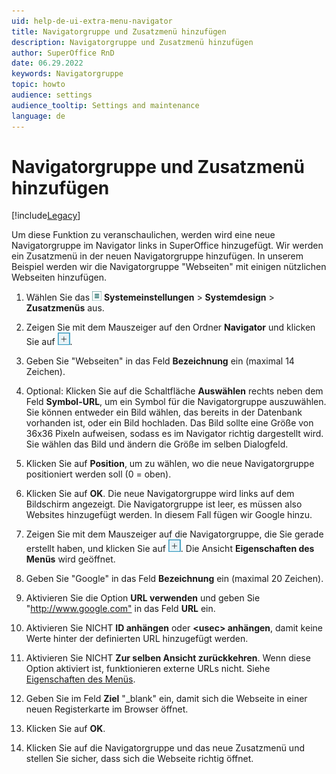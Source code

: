 ```yaml
---
uid: help-de-ui-extra-menu-navigator
title: Navigatorgruppe und Zusatzmenü hinzufügen
description: Navigatorgruppe und Zusatzmenü hinzufügen
author: SuperOffice RnD
date: 06.29.2022
keywords: Navigatorgruppe
topic: howto
audience: settings
audience_tooltip: Settings and maintenance
language: de
---
```


# Navigatorgruppe und Zusatzmenü hinzufügen

[!include[Legacy](../includes/legacy-extra-menus.md)]

Um diese Funktion zu veranschaulichen, werden wird eine neue Navigatorgruppe im Navigator links in SuperOffice hinzugefügt. Wir werden ein Zusatzmenü in der neuen Navigatorgruppe hinzufügen. In unserem Beispiel werden wir die Navigatorgruppe "Webseiten" mit einigen nützlichen Webseiten hinzufügen.

1. Wählen Sie das ![Symbol][img2] **Systemeinstellungen** > **Systemdesign** > **Zusatzmenüs** aus.

2. Zeigen Sie mit dem Mauszeiger auf den Ordner **Navigator** und klicken Sie auf ![Symbol][img1].

3. Geben Sie "Webseiten" in das Feld **Bezeichnung** ein (maximal 14 Zeichen).

4. Optional: Klicken Sie auf die Schaltfläche **Auswählen** rechts neben dem Feld **Symbol-URL**, um ein Symbol für die Navigatorgruppe auszuwählen. Sie können entweder ein Bild wählen, das bereits in der Datenbank vorhanden ist, oder ein Bild hochladen. Das Bild sollte eine Größe von 36x36 Pixeln aufweisen, sodass es im Navigator richtig dargestellt wird. Sie wählen das Bild und ändern die Größe im selben Dialogfeld.

5. Klicken Sie auf **Position**, um zu wählen, wo die neue Navigatorgruppe positioniert werden soll (0 = oben).

6. Klicken Sie auf **OK**. Die neue Navigatorgruppe wird links auf dem Bildschirm angezeigt. Die Navigatorgruppe ist leer, es müssen also Websites hinzugefügt werden. In diesem Fall fügen wir Google hinzu.

7. Zeigen Sie mit dem Mauszeiger auf die Navigatorgruppe, die Sie gerade erstellt haben, und klicken Sie auf ![Symbol][img1]. Die Ansicht **Eigenschaften des Menüs** wird geöffnet.

8. Geben Sie "Google" in das Feld **Bezeichnung** ein (maximal 20 Zeichen).

9. Aktivieren Sie die Option **URL verwenden** und geben Sie "<http://www.google.com"> in das Feld **URL** ein.

10. Aktivieren Sie NICHT **ID anhängen** oder **&lt;usec&gt; anhängen**, damit keine Werte hinter der definierten URL hinzugefügt werden.

11. Aktivieren Sie NICHT **Zur selben Ansicht zurückkehren**. Wenn diese Option aktiviert ist, funktionieren externe URLs nicht. Siehe [Eigenschaften des Menüs][1].

12. Geben Sie im Feld **Ziel** "_blank" ein, damit sich die Webseite in einer neuen Registerkarte im Browser öffnet.

13. Klicken Sie auf **OK**.

14. Klicken Sie auf die Navigatorgruppe und das neue Zusatzmenü und stellen Sie sicher, dass sich die Webseite richtig öffnet.

<!-- Referenced links -->
[1]: properties.md

<!-- Referenced images -->
[img1]: ../../../../../media/icons/btn-add.png
[img2]: ../../../../../media/icons/main-menu-small.png
